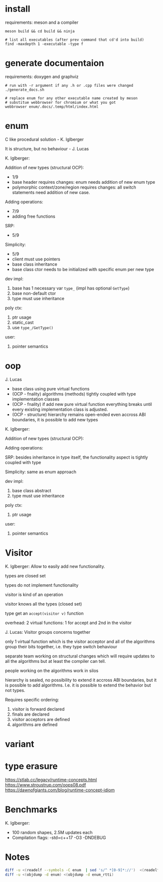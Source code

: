 # install

requirements: meson and a compiler

```
meson build && cd build && ninja

# list all executables (after prev command that cd'd into build)
find -maxdepth 1 -executable -type f
```

# generate documentaion

requirements: doxygen and graphviz

```
# run with -r argument if any .h or .cpp files were changed
./generate_docs.sh

# replace enum for any other executable name created by meson
# substitue webbrowser for chromium or what you got
webbrowser enum/.docs/.temp/html/index.html
```

# enum

C like procedural solution - K. Iglberger

It is structure, but no behaviour - J. Lucas

K. Iglberger:

Addition of new types (structural OCP):
* 1/9
* base header requires changes: enum needs addition of new enum type
* polymorphic context/zone/region requires changes: all switch statements need addition of new case.

Adding operations:
* 7/9
* adding free functions

SRP:
* 5/9

Simplicity:
* 5/9
* client must use pointers
* base class inheritance
* base class ctor needs to be initialized with specific enum per new type

dev impl:
1. base has 1 necessary var `type_` (impl has optional `GetType`)
1. base non-default ctor
1. type must use inheritance

poly ctx:
1. ptr usage
1. static_cast
1. use `type_/GetType()`

user:
1. pointer semantics

# oop

J. Lucas

* base class using pure virtual functions
* (OCP - fnality) algorithms (methods) tightly coupled with type implementation classes
* (OCP - fnality) if add new pure virtual function everything breaks until every existing implementation class is adjusted.
* (OCP - structure) hierarchy remains open-ended even accross ABI boundaries, it is possible to add new types

K. Iglberger:

Addition of new types (structural OCP):

Adding operations:

SRP:
besides inheritance in type itself, the functionality aspect is tightly coupled with type

Simplicity:
same as enum approach

dev impl:
1. base class abstract
1. type must use inheritance

poly ctx:
1. ptr usage

user:
1. pointer semantics

# Visitor

K. Iglberger: Allow to easily add new functionality.

types are closed set

types do not implement functionality

visitor is kind of an operation 

visitor knows all the types (closed set)

type get an `accept(visitor v)` function

overhead: 2 virtual functions: 1 for accept and 2nd in the visitor

J. Lucas: Visitor groups concerns together

only 1 virtual function which is the visitor acceptor and all of the algorithms group their bits together, i.e. they type switch behaviour

separate team working on structural changes which will require updates to all the algorithms but at least the compiler can tell.

people working on the algorithms work in silos

hierarchy is sealed, no possibility to extend it accross ABI boundaries, but it is possible to add algorithms. I.e. it is possible to extend the behavior but not types.

Requires specific ordering:
1. visitor is forward declared
1. finals are declared
1. visitor acceptors are defined
1. algorithms are defined

# variant

# type erasure

https://stlab.cc/legacy/runtime-concepts.html
https://www.stroustrup.com/oops08.pdf
https://dawnofgiants.com/blog/runtime-concept-idiom

# Benchmarks

K. Iglberger:
* 100 random shapes, 2.5M updates each
* Compilation flags: -std=c++17 -O3 -DNDEBUG

# Notes

```bash
diff -u <(readelf --symbols -C enum  | sed 's/^ *[0-9]*://')  <(readelf --symbols -C enum_rtti | sed 's/^ *[0-9]*://')
diff -u <(objdump -d enum) <(objdump -d enum_rtti)
```